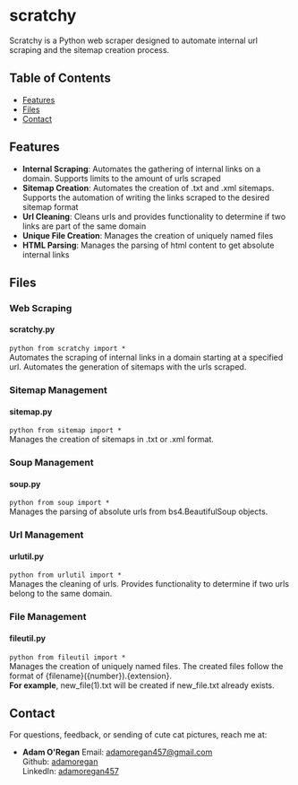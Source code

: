 # scratchy
Scratchy is a Python web scraper designed to automate internal url scraping and the sitemap creation process.

## Table of Contents

- [Features](#features)
- [Files](#files)
- [Contact](#contact)

## Features

- **Internal Scraping**: Automates the gathering of internal links on a domain. Supports limits to the amount of urls scraped
- **Sitemap Creation**: Automates the creation of .txt and .xml sitemaps. Supports the automation of writing the links scraped to the desired sitemap format
- **Url Cleaning**: Cleans urls and provides functionality to determine if two links are part of the same domain
- **Unique File Creation**: Manages the creation of uniquely named files
- **HTML Parsing**: Manages the parsing of html content to get absolute internal links

## Files

### Web Scraping
#### scratchy.py
``python from scratchy import *``  
Automates the scraping of internal links in a domain starting at a specified url. Automates the generation of sitemaps with the urls scraped.

### Sitemap Management
#### sitemap.py
``python from sitemap import *``  
Manages the creation of sitemaps in .txt or .xml format.

### Soup Management
#### soup.py
``python from soup import *``  
Manages the parsing of absolute urls from bs4.BeautifulSoup objects.

### Url Management
#### urlutil.py
``python from urlutil import *``  
Manages the cleaning of urls. Provides functionality to determine if two urls belong to the same domain.

### File Management
#### fileutil.py
``python from fileutil import *``  
Manages the creation of uniquely named files. The created files follow the format of {filename}({number}).{extension}.  
**For example**, new_file(1).txt will be created if new_file.txt already exists.

## Contact

For questions, feedback, or sending of cute cat pictures, reach me at:

- **Adam O'Regan**
Email: [adamoregan457@gmail.com](mailto:adamoregan457@gmail.com)  
Github: [adamoregan](https://github.com/adamoregan)  
LinkedIn: [adamoregan457](https://www.linkedin.com/in/adamoregan457)  
